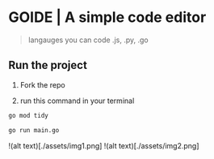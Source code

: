 # GOIDE | A simple code editor

> langauges you can code .js, .py, .go

## Run the project

1. Fork the repo

2. run this command in your terminal

```bash
go mod tidy

go run main.go
```

!(alt text)[./assets/img1.png]
!(alt text)[./assets/img2.png]
